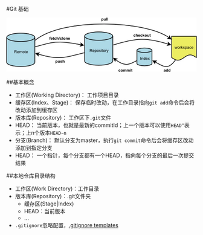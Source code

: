 #Git 基础

![流程](./good.jpg "流程")

##基本概念
+ 工作区(Working Directory)： 工作项目目录
+ 缓存区(Index、Stage)：      保存临时改动，在工作目录指向`git add`命令后会将改动添加到缓存区
+ 版本库(Repository)：        工作区下`.git`文件
+ HEAD：                     当前版本，也就是最新的commitId；上一个版本可以使用`HEAD^`表示；上n个版本`HEAD~n`
+ 分支(Branch)：              默认分支为master，执行`git commit`命令后会将缓存区改动添加到指定分支
+ HEAD：                     一个指针，每个分支都有一个HEAD，指向每个分支的最后一次提交结果


##本地仓库目录结构
+ 工作区(Work Directory)：工作目录
+ 版本库(Repository)：.git文件夹
    * 缓存区(Stage|Index)
    * HEAD：当前版本
    * ...
+ `.gitignore`忽略配置，[.gitignore templates](https://github.com/github/gitignore)